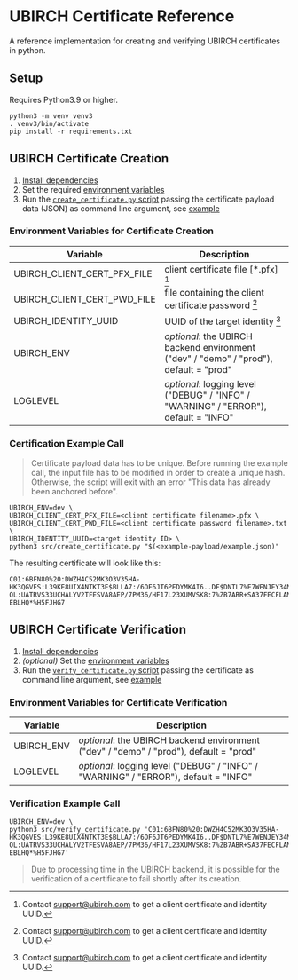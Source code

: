 # UBIRCH Certificate Reference

A reference implementation for creating and verifying UBIRCH certificates in python.

## Setup

Requires Python3.9 or higher.

```commandline
python3 -m venv venv3
. venv3/bin/activate
pip install -r requirements.txt
```

## UBIRCH Certificate Creation

1. [Install dependencies](#setup)
2. Set the required [environment variables](#environment-variables-for-certificate-creation)
3. Run the [`create_certificate.py` script](src/create_certificate.py) passing the certificate payload data (JSON)
   as command line argument, see [example](#certification-example-call)

### Environment Variables for Certificate Creation

| Variable                    | Description                                                                            |
|-----------------------------|----------------------------------------------------------------------------------------|
| UBIRCH_CLIENT_CERT_PFX_FILE | client certificate file [*.pfx] [^1]                                                   |
| UBIRCH_CLIENT_CERT_PWD_FILE | file containing the client certificate password [^1]                                   |
| UBIRCH_IDENTITY_UUID        | UUID of the target identity [^1]                                                       |
| UBIRCH_ENV                  | _optional_: the UBIRCH backend environment ("dev" / "demo" / "prod"), default = "prod" |
| LOGLEVEL                    | _optional_: logging level ("DEBUG" / "INFO" / "WARNING" / "ERROR"), default = "INFO"   |

[^1]: Contact support@ubirch.com to get a client certificate and identity UUID.

### Certification Example Call

> Certificate payload data has to be unique. Before running the example call, the input file has to be modified in order
> to create a unique hash. Otherwise, the script will exit with an error "This data has already been anchored before".

```commandline
UBIRCH_ENV=dev \
UBIRCH_CLIENT_CERT_PFX_FILE=<client certificate filename>.pfx \
UBIRCH_CLIENT_CERT_PWD_FILE=<client certificate password filename>.txt \
UBIRCH_IDENTITY_UUID=<target identity ID> \
python3 src/create_certificate.py "$(<example-payload/example.json)"
```

The resulting certificate will look like this:

```text
C01:6BFN80%20:DWZH4C52MK3O3V35HA-HK3QGVES:L39KE8UIX4NTKT3E$BLLA7:/6OF6JT6PEDYMK4I6..DF$DNTL7%E7WENJEY34MECK OL:UATRVS33UCHALYV2TFESVA8AEP/7PM36/HF17L23XUMVSK8:7%ZB7ABR+SA37FECFLAMCB.5UOUTS+A.TI8H9-EBLHQ*%H5FJHG7
```

## UBIRCH Certificate Verification

1. [Install dependencies](#setup)
2. _(optional)_ Set the [environment variables](#environment-variables-for-certificate-verification)
3. Run the [`verify_certificate.py` script](src/verify_certificate.py) passing the certificate
   as command line argument, see [example](#verification-example-call)

### Environment Variables for Certificate Verification

| Variable                    | Description                                                                            |
|-----------------------------|----------------------------------------------------------------------------------------|
| UBIRCH_ENV                  | _optional_: the UBIRCH backend environment ("dev" / "demo" / "prod"), default = "prod" |
| LOGLEVEL                    | _optional_: logging level ("DEBUG" / "INFO" / "WARNING" / "ERROR"), default = "INFO"   |

### Verification Example Call

```commandline
UBIRCH_ENV=dev \
python3 src/verify_certificate.py 'C01:6BFN80%20:DWZH4C52MK3O3V35HA-HK3QGVES:L39KE8UIX4NTKT3E$BLLA7:/6OF6JT6PEDYMK4I6..DF$DNTL7%E7WENJEY34MECK OL:UATRVS33UCHALYV2TFESVA8AEP/7PM36/HF17L23XUMVSK8:7%ZB7ABR+SA37FECFLAMCB.5UOUTS+A.TI8H9-EBLHQ*%H5FJHG7'
```

> Due to processing time in the UBIRCH backend, it is possible for the verification of a certificate to fail shortly
> after its creation.

